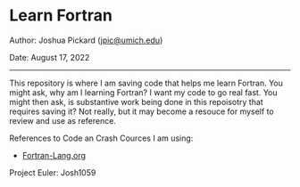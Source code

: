 # Learn Fortran

Author: Joshua Pickard (jpic@umich.edu)

Date: August 17, 2022

---

This repository is where I am saving code that helps me learn Fortran. You might ask, why am I learning Fortran? I want my code to go real fast. You might then ask, is substantive work being done in this repoisotry that requires saving it? Not really, but it may become a resouce for myself to review and use as reference.

References to Code an Crash Cources I am using:
- [Fortran-Lang.org](https://fortran-lang.org/learn/quickstart/derived_types)

Project Euler: Josh1059
